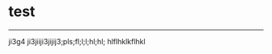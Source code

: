 <!--
 * @Descripttion: 
 * @version: 
 * @Author: liu1257cc
 * @Date: 2021-04-01 17:20:21
 * @LastEditors: Please set LastEditors
 * @LastEditTime: 2021-04-01 17:33:16
-->
# test
-----
ji3g4
ji3jiiji3jijij3;pls;fl;l;l;hl;hl;
hlflhklkflhkl
